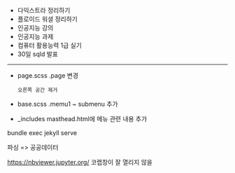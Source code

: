 * 다익스트라 정리하기
* 플로이드 워셜 정리하기
* 인공지능 강의
* 인공지능 과제
* 컴퓨터 활용능력 1급 실기
* 30일 sqld 발표
* * * 
* page.scss .page 변경
    
      오른쪽 공간 제거
* base.scss .memu1 ~ submenu 추가
* _includes masthead.html에 메뉴 관련 내용 추가
      
      
bundle exec jekyll serve

파싱
=> 공공데이터 

https://nbviewer.jupyter.org/ 
코랩창이 잘 열리지 않을 
